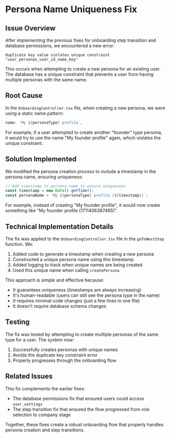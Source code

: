 # Persona Name Uniqueness Fix

## Issue Overview

After implementing the previous fixes for onboarding step transition and database permissions, we encountered a new error:

```
duplicate key value violates unique constraint "user_personas_user_id_name_key"
```

This occurs when attempting to create a new persona for an existing user. The database has a unique constraint that prevents a user from having multiple personas with the same name.

## Root Cause

In the `OnboardingController.tsx` file, when creating a new persona, we were using a static name pattern:

```typescript
name: `My ${personaType} profile`,
```

For example, if a user attempted to create another "founder" type persona, it would try to use the name "My founder profile" again, which violates the unique constraint.

## Solution Implemented

We modified the persona creation process to include a timestamp in the persona name, ensuring uniqueness:

```typescript
// Add timestamp to persona name to ensure uniqueness
const timestamp = new Date().getTime();
const personaName = `My ${personaType} profile (${timestamp})`;
```

For example, instead of creating "My founder profile", it would now create something like "My founder profile (1711406387465)".

## Technical Implementation Details

The fix was applied to the `OnboardingController.tsx` file in the `goToNextStep` function. We:

1. Added code to generate a timestamp when creating a new persona
2. Constructed a unique persona name using this timestamp
3. Added logging to track when unique names are being created
4. Used this unique name when calling `createPersona`

This approach is simple and effective because:
- It guarantees uniqueness (timestamps are always increasing)
- It's human-readable (users can still see the persona type in the name)
- It requires minimal code changes (just a few lines in one file)
- It doesn't require database schema changes

## Testing

The fix was tested by attempting to create multiple personas of the same type for a user. The system now:
1. Successfully creates personas with unique names
2. Avoids the duplicate key constraint error
3. Properly progresses through the onboarding flow

## Related Issues

This fix complements the earlier fixes:
- The database permissions fix that ensured users could access `user_settings`
- The step transition fix that ensured the flow progressed from role selection to company stage

Together, these fixes create a robust onboarding flow that properly handles persona creation and step transitions.
